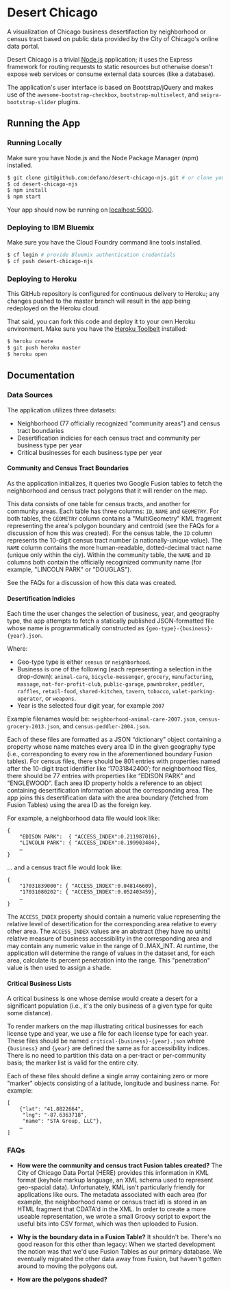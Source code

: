 # Desert Chicago

A visualization of Chicago business desertifaction by neighborhood or census tract based on public data provided by the City of Chicago's online data portal.

Desert Chicago is a trivial [Node.js](http://nodejs.org/) application; it uses the Express framework for routing requests to static resources but otherwise doesn't expose web services or consume external data sources (like a database). 

The application's user interface is based on Bootstrap/jQuery and makes use of the `awesome-bootstrap-checkbox`, `bootstrap-multiselect`, and `seiyra-bootstrap-slider` plugins. 

## Running the App

### Running Locally

Make sure you have Node.js and the Node Package Manager (npm) installed.

```sh
$ git clone git@github.com:defano/desert-chicago-njs.git # or clone your own fork
$ cd desert-chicago-njs
$ npm install
$ npm start
```

Your app should now be running on [localhost:5000](http://localhost:5000/).

### Deploying to IBM Bluemix

Make sure you have the Cloud Foundry command line tools installed.

```sh
$ cf login # provide Bluemix authentication credentials
$ cf push desert-chicago-njs
```

### Deploying to Heroku

This GitHub repository is configured for continuous delivery to Heroku; any changes pushed to the master branch will result in the app being redeployed on the Heroku cloud.

That said, you can fork this code and deploy it to your own Heroku environment. Make sure you have the [Heroku Toolbelt](https://toolbelt.heroku.com/) installed:

```sh
$ heroku create
$ git push heroku master
$ heroku open
```

## Documentation

### Data Sources

The application utilizes three datasets:

- Neighborhood (77 officially recognized "community areas") and census tract boundaries
- Desertification indicies for each census tract and community per business type per year
- Critical businesses for each business type per year

#### Community and Census Tract Boundaries

As the application initializes, it queries two Google Fusion tables to fetch the neighborhood and census tract polygons that it will render on the map.

This data consists of one table for census tracts, and another for community areas. Each table has three columns: `ID`, `NAME` and `GEOMETRY`. For both tables, the `GEOMETRY` column contains a "MultiGeometry" KML fragment representing the area's polygon boundary and centroid (see the FAQs for a discussion of how this was created). For the census table, the `ID` column represents the 10-digit census tract number (a nationally-unique value). The `NAME` column contains the more human-readable, dotted-decimal tract name (unique only within the ciy). Within the community table, the `NAME` and `ID` columns both contain the officially recoginized community name (for example, "LINCOLN PARK" or "DOUGLAS").

See the FAQs for a discussion of how this data was created.

#### Desertification Indicies

Each time the user changes the selection of business, year, and geography type, the app attempts to fetch a statically published JSON-formatted file whose name is programmatically constructed as `{geo-type}-{business}-{year}.json`.
 
Where:
- Geo-type type is either `census` or `neighborhood`.
- Business is one of the following (each representing a selection in the drop-down): `animal-care`, `bicycle-messenger`, `grocery`, `manufacturing`, `massage`, `not-for-profit-club`, `public-garage`, `pawnbroker`, `peddler`, `raffles`, `retail-food`, `shared-kitchen`, `tavern`, `tobacco`, `valet-parking-operator`,  or `weapons`.
- Year is the selected four digit year, for example `2007`

Example filenames would be: `neighborhood-animal-care-2007.json`, `census-grocery-2013.json`, and `census-peddler-2004.json`.
 
Each of these files are formatted as a JSON “dictionary” object containing a property whose name matches every area ID in the given geography type (i.e., corresponding to every row in the aforementioned boundary Fusion tables). For census files, there should be 801 entries with properties named after the 10-digit tract identifier like ‘17031842400’; for neighborhood files, there should be 77 entries with properties like “EDISON PARK” and “ENGLEWOOD”. Each area ID property holds a reference to an object containing desertification information about the corresponding area. The app joins this desertification data with the area boundary (fetched from Fusion Tables) using the area ID as the foreign key.
 
For example, a neighborhood data file would look like:

```
{
    "EDISON PARK":  { "ACCESS_INDEX":0.211987016},
    "LINCOLN PARK": { "ACCESS_INDEX":0.199903484},
    …
}
``` 
 
… and a census tract file would look like:
 
``` 
{
    "17031839000": { "ACCESS_INDEX":0.048146609},
    "17031080202": { "ACCESS_INDEX":0.052403459},
    …
}
``` 

The `ACCESS_INDEX` property should contain a numeric value representing the relative level of desertification for the corresponding area relative to every other area. The `ACCESS_INDEX` values are an abstract (they have no units) relative measure of business accessibility in the corresponding area and may contain any numeric value in the range of 0..MAX_INT. At runtime, the application will determine the range of values in the dataset and, for each area, calculate its percent penetration into the range. This "penetration" value is then used to assign a shade. 

#### Critical Business Lists

A critical business is one whose demise would create a desert for a significant population (i.e., it's the only business of a given type for quite some distance).

To render markers on the map illustrating critical businesses for each license type and year, we use a file for each license type for each year. These files should be named `critical-{business}-{year}.json` where `{business}` and `{year}` are defined the same as for accessibility indices. There is no need to partition this data on a per-tract or per-community basis; the marker list is valid for the entire city.
 
Each of these files should define a single array containing zero or more "marker" objects consisting of a latitude, longitude and business name. For example:

```
[
    {"lat": "41.8822664",
     "lng": "-87.6363718",
     "name": "STA Group, LLC"},
    …
]
```

### FAQs

- **How were the community and census tract Fusion tables created?** The City of Chicago Data Portal (HERE) provides this information in KML format (keyhole markup language, an XML schema used to represent geo-spacial data). Unfortunately, KML isn't particularly friendly for applications like ours. The metadata associated with each area (for example, the neighborhood name or census tract id) is stored in an HTML fragment that CDATA'd in the XML. In order to create a more useable representation, we wrote a small Groovy script to export the useful bits into CSV format, which was then uploaded to Fusion.

- **Why is the boundary data in a Fusion Table?** It shouldn't be. There's no good reason for this other than legacy: When we started development the notion was that we'd use Fusion Tables as our primary database. We eventually migrated the other data away from Fusion, but haven't gotten around to moving the polygons out. 

- **How are the polygons shaded?** 
